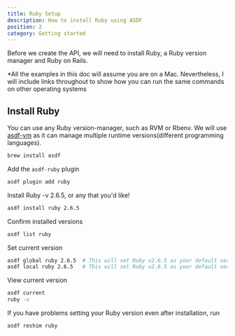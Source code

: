```yaml
---
title: Ruby Setup
description: How to install Ruby using ASDF
position: 2
category: Getting started
---
```


Before we create the API, we will need to install Ruby, a Ruby version manager and Ruby on Rails.

<alert type="info">
*All the examples in this doc will assume you are on a Mac. Nevertheless, I will include links throughout to show how you can run the same commands on other operating systems
</alert>

## Install Ruby

You can use any Ruby version-manager, such as RVM or Rbenv. We will use [asdf-vm](https://asdf-vm.com) as it can manage multiple runtime versions(different programming languages).

```bash
brew install asdf
```

Add the `asdf-ruby` plugin

```bash
asdf plugin add ruby
```

Install Ruby -v 2.6.5, or any that you'd like!

```bash
asdf install ruby 2.6.5
```

Confirm installed versions

```bash
asdf list ruby
```

Set current version

```bash
asdf global ruby 2.6.5  # This will set Ruby v2.6.5 as your default version 'everywhere'
asdf local ruby 2.6.5   # This will set Ruby v2.6.5 as your default version only for the current directory
```

View current version

```bash
asdf current
ruby -v
```

If you have problems setting your Ruby version even after installation, run

```bash
asdf reshim ruby
```
